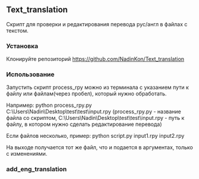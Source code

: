 ## Text_translation
Скрипт для проверки и редактирования перевода рус/англ в файлах с текстом.

### Установка
Клонируйте репозиторий https://github.com/NadinKon/Text_translation <br>

### Использование
Запустить скрипт process_rpy можно из терминала с указанием пути к файлу или файлам(через пробел), который нужно обработать. <br>

Например: python process_rpy.py C:\\Users\\Nadin\\Desktop\\test\\test\\input.rpy (process_rpy.py - название файла со скриптом, C:\\Users\\Nadin\\Desktop\\test\\test\\input.rpy - путь к файлу, в котором нужно сделать редактирование перевода) <br>

Если файлов несколько, пример: python script.py input1.rpy input2.rpy <br>

На выходе получается тот же файл, что и подается в аргументах, только с изменениями.

### add_eng_translation

